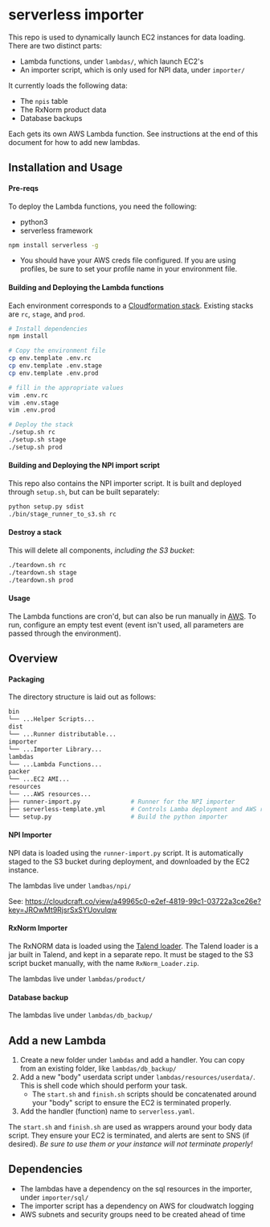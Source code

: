 # serverless importer

This repo is used to dynamically launch EC2 instances for data loading.  There are two distinct parts:

* Lambda functions, under `lambdas/`, which launch EC2's
* An importer script, which is only used for NPI data, under `importer/`

It currently loads the following data:

* The `npis` table
* The RxNorm product data
* Database backups

Each gets its own AWS Lambda function.  See instructions at the end of this document for how to add new lambdas.

## Installation and Usage

#### Pre-reqs

To deploy the Lambda functions, you need the following:

* python3
* serverless framework
```bash
npm install serverless -g
```
* You should have your AWS creds file configured.  If you are using profiles, be sure to set your profile name in your environment file.

#### Building and Deploying the Lambda functions

Each environment corresponds to a [Cloudformation stack](https://console.aws.amazon.com/cloudformation/home?region=us-east-1#/stacks?filteringText=&filteringStatus=active&viewNested=true&hideStacks=false).  Existing stacks are `rc`, `stage`, and `prod`.

```bash
# Install dependencies
npm install

# Copy the environment file
cp env.template .env.rc
cp env.template .env.stage
cp env.template .env.prod

# fill in the appropriate values
vim .env.rc
vim .env.stage
vim .env.prod

# Deploy the stack
./setup.sh rc
./setup.sh stage
./setup.sh prod
```

#### Building and Deploying the NPI import script

This repo also contains the NPI importer script.  It is built and deployed through `setup.sh`, but can be built separately:

```bash
python setup.py sdist
./bin/stage_runner_to_s3.sh rc
```

#### Destroy a stack

This will delete all components, _including the S3 bucket_:

```bash
./teardown.sh rc
./teardown.sh stage
./teardown.sh prod
```

#### Usage

The Lambda functions are cron'd, but can also be run manually in [AWS](https://console.aws.amazon.com/lambda/home?region=us-east-1#/functions).  To run, configure an empty test event (event isn't used, all parameters are passed through the environment).

## Overview

#### Packaging

The directory structure is laid out as follows:

```bash
bin
└── ...Helper Scripts...
dist
└── ...Runner distributable...
importer
└── ...Importer Library...
lambdas
└── ...Lambda Functions...
packer
└── ...EC2 AMI...
resources
└── ...AWS resources...
├── runner-import.py              # Runner for the NPI importer
├── serverless-template.yml       # Controls Lamba deployment and AWS resources
└── setup.py                      # Build the python importer
```

#### NPI Importer

NPI data is loaded using the `runner-import.py` script.  It is automatically staged to the S3 bucket during deployment, and downloaded by the EC2 instance.

The lambdas live under `lamdbas/npi/`

See: https://cloudcraft.co/view/a49965c0-e2ef-4819-99c1-03722a3ce26e?key=JROwMt9RjsrSxSYUovuIqw

#### RxNorm Importer

The RxNORM data is loaded using the [Talend loader](https://github.com/rxvantage/data-importer-talend).  The Talend loader is a jar built in Talend, and kept in a separate repo.  It must be staged to the S3 script bucket manually, with the name `RxNorm_Loader.zip`.

The lambdas live under `lambdas/product/`

#### Database backup

The lambdas live under `lambdas/db_backup/`

## Add a new Lambda

1. Create a new folder under `lambdas` and add a handler.   You can copy from an existing folder, like `lambdas/db_backup/`
1. Add a new "body" userdata script under `lambdas/resources/userdata/`.  This is shell code which should perform your task.
   * The `start.sh` and `finish.sh` scripts should be concatenated around your "body" script to ensure the EC2 is terminated properly.
1. Add the handler (function) name to `serverless.yaml`.

The `start.sh` and `finish.sh` are used as wrappers around your body data script.  They ensure your EC2 is terminated, and
alerts are sent to SNS (if desired).  _Be sure to use them or your instance will not terminate properly!_

## Dependencies

* The lambdas have a dependency on the sql resources in the importer, under `importer/sql/`
* The importer script has a dependency on AWS for cloudwatch logging
* AWS subnets and security groups need to be created ahead of time

